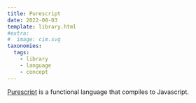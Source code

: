 ```yaml
---
title: Purescript
date: 2022-08-03
template: library.html
#extra:
#  image: cim.svg
taxonomies:
  tags:
    - library
    - language
    - concept
---
```

[Purescript](https://www.purescript.org/) is a functional language that compiles to Javascript.
